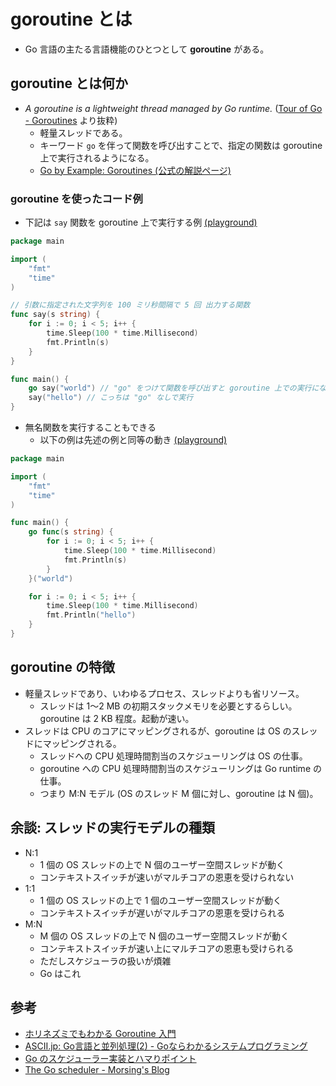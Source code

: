 # goroutine とは

* Go 言語の主たる言語機能のひとつとして **goroutine** がある。

## goroutine とは何か

* _A goroutine is a lightweight thread managed by Go runtime._ ([Tour of Go - Goroutines](https://tour.golang.org/concurrency/1) より抜粋)
  * 軽量スレッドである。
  * キーワード `go` を伴って関数を呼び出すことで、指定の関数は goroutine 上で実行されるようになる。
  * [Go by Example: Goroutines (公式の解説ページ)](https://gobyexample.com/goroutines)

### goroutine を使ったコード例

* 下記は `say` 関数を goroutine 上で実行する例 [(playground)](https://play.golang.org/p/n8xaGOYM4X2)

```go
package main

import (
	"fmt"
	"time"
)

// 引数に指定された文字列を 100 ミリ秒間隔で 5 回 出力する関数
func say(s string) {
	for i := 0; i < 5; i++ {
		time.Sleep(100 * time.Millisecond)
		fmt.Println(s)
	}
}

func main() {
	go say("world") // "go" をつけて関数を呼び出すと goroutine 上での実行になる
	say("hello") // こっちは "go" なしで実行
}
```

* 無名関数を実行することもできる
  * 以下の例は先述の例と同等の動き [(playground)](https://play.golang.org/p/VpjUWTiZGi9)

```go
package main

import (
	"fmt"
	"time"
)

func main() {
	go func(s string) {
		for i := 0; i < 5; i++ {
			time.Sleep(100 * time.Millisecond)
			fmt.Println(s)
		}
	}("world")

	for i := 0; i < 5; i++ {
		time.Sleep(100 * time.Millisecond)
		fmt.Println("hello")
	}
}
```

## goroutine の特徴

* 軽量スレッドであり、いわゆるプロセス、スレッドよりも省リソース。
  * スレッドは 1〜2 MB の初期スタックメモリを必要とするらしい。goroutine は 2 KB 程度。起動が速い。
* スレッドは CPU のコアにマッピングされるが、goroutine は OS のスレッドにマッピングされる。
  * スレッドへの CPU 処理時間割当のスケジューリングは OS の仕事。
  * goroutine への CPU 処理時間割当のスケジューリングは Go runtime の仕事。
  * つまり M:N モデル (OS のスレッド M 個に対し、goroutine は N 個)。

## 余談: スレッドの実行モデルの種類

* N:1
  * 1 個の OS スレッドの上で N 個のユーザー空間スレッドが動く
  * コンテキストスイッチが速いがマルチコアの恩恵を受けられない
* 1:1
  * 1 個の OS スレッドの上で 1 個のユーザー空間スレッドが動く
  * コンテキストスイッチが遅いがマルチコアの恩恵を受けられる
* M:N
  * M 個の OS スレッドの上で N 個のユーザー空間スレッドが動く
  * コンテキストスイッチが速い上にマルチコアの恩恵も受けられる
  * ただしスケジューラの扱いが煩雑
  * Go はこれ

## 参考

* [ホリネズミでもわかる Goroutine 入門](https://speakerdeck.com/morikuni/golang-dot-tokyo-number-14)
* [ASCII.jp: Go言語と並列処理(2) - Goならわかるシステムプログラミング](http://ascii.jp/elem/000/001/480/1480872/)
* [Go のスケジューラー実装とハマりポイント](https://talks.godoc.org/github.com/niconegoto/talks/concurrency.slide#1)
* [The Go scheduler - Morsing's Blog](https://morsmachine.dk/go-scheduler)
